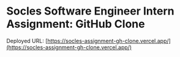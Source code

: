 # Socles Software Engineer Intern Assignment: GitHub Clone

Deployed URL: [https://socles-assignment-gh-clone.vercel.app/](https://socles-assignment-gh-clone.vercel.app/)
